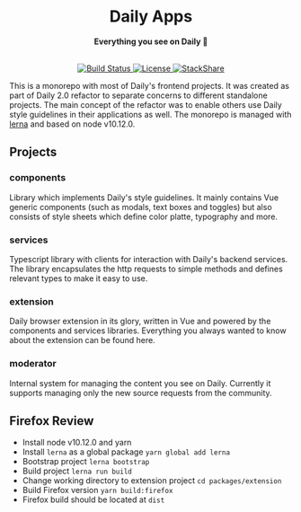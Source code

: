 <div align="center">
  <h1>Daily Apps</h1>
  <strong>Everything you see on Daily 👀</strong>
</div>
<br>
<p align="center">
  <a href="https://circleci.com/gh/dailynowco/daily-apps">
    <img src="https://img.shields.io/circleci/build/github/dailynowco/daily-apps/master.svg" alt="Build Status">
  </a>
  <a href="https://github.com/dailynowco/daily-apps/blob/master/LICENSE">
    <img src="https://img.shields.io/github/license/dailynowco/daily-apps.svg" alt="License">
  </a>
  <a href="https://stackshare.io/daily/daily">
    <img src="http://img.shields.io/badge/tech-stack-0690fa.svg?style=flat" alt="StackShare">
  </a>
</p>

This is a monorepo with most of Daily's frontend projects. It was created as part of Daily 2.0 refactor to separate concerns to different standalone projects. The main concept of the refactor was to enable others use Daily style guidelines in their applications as well. The monorepo is managed with [lerna](https://github.com/lerna/lerna) and based on node v10.12.0.

## Projects

### components

Library which implements Daily's style guidelines.
It mainly contains Vue generic components (such as modals, text boxes and toggles) but also consists of style sheets which define color platte, typography and more.

### services

Typescript library with clients for interaction with Daily's backend services.
The library encapsulates the http requests to simple methods and defines relevant types to make it easy to use. 

### extension

Daily browser extension in its glory, written in Vue and powered by the components and services libraries.
Everything you always wanted to know about the extension can be found here.

### moderator

Internal system for managing the content you see on Daily.
Currently it supports managing only the new source requests from the community.


## Firefox Review

* Install node v10.12.0 and yarn
* Install `lerna` as a global package `yarn global add lerna` 
* Bootstrap project `lerna bootstrap`
* Build project `lerna run build`
* Change working directory to extension project `cd packages/extension`
* Build Firefox version `yarn build:firefox`
* Firefox build should be located at `dist`

